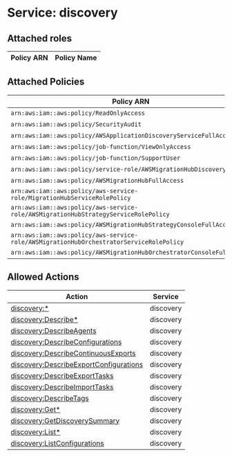 # Service: discovery

## Attached roles

| Policy ARN | Policy Name |
|------------|-------------|
## Attached Policies

| Policy ARN | Policy Name |
|------------|-------------|
| `arn:aws:iam::aws:policy/ReadOnlyAccess` | [ReadOnlyAccess](../policies.md#readonlyaccess) |
| `arn:aws:iam::aws:policy/SecurityAudit` | [SecurityAudit](../policies.md#securityaudit) |
| `arn:aws:iam::aws:policy/AWSApplicationDiscoveryServiceFullAccess` | [AWSApplicationDiscoveryServiceFullAccess](../policies.md#awsapplicationdiscoveryservicefullaccess) |
| `arn:aws:iam::aws:policy/job-function/ViewOnlyAccess` | [ViewOnlyAccess](../policies.md#viewonlyaccess) |
| `arn:aws:iam::aws:policy/job-function/SupportUser` | [SupportUser](../policies.md#supportuser) |
| `arn:aws:iam::aws:policy/service-role/AWSMigrationHubDiscoveryAccess` | [AWSMigrationHubDiscoveryAccess](../policies.md#awsmigrationhubdiscoveryaccess) |
| `arn:aws:iam::aws:policy/AWSMigrationHubFullAccess` | [AWSMigrationHubFullAccess](../policies.md#awsmigrationhubfullaccess) |
| `arn:aws:iam::aws:policy/aws-service-role/MigrationHubServiceRolePolicy` | [MigrationHubServiceRolePolicy](../policies.md#migrationhubservicerolepolicy) |
| `arn:aws:iam::aws:policy/aws-service-role/AWSMigrationHubStrategyServiceRolePolicy` | [AWSMigrationHubStrategyServiceRolePolicy](../policies.md#awsmigrationhubstrategyservicerolepolicy) |
| `arn:aws:iam::aws:policy/AWSMigrationHubStrategyConsoleFullAccess` | [AWSMigrationHubStrategyConsoleFullAccess](../policies.md#awsmigrationhubstrategyconsolefullaccess) |
| `arn:aws:iam::aws:policy/aws-service-role/AWSMigrationHubOrchestratorServiceRolePolicy` | [AWSMigrationHubOrchestratorServiceRolePolicy](../policies.md#awsmigrationhuborchestratorservicerolepolicy) |
| `arn:aws:iam::aws:policy/AWSMigrationHubOrchestratorConsoleFullAccess` | [AWSMigrationHubOrchestratorConsoleFullAccess](../policies.md#awsmigrationhuborchestratorconsolefullaccess) |

## Allowed Actions

| Action | Service |
|--------|---------|
| [discovery:*](../actions.md#discovery:all) | discovery |
| [discovery:Describe*](../actions.md#discovery:describeall) | discovery |
| [discovery:DescribeAgents](../actions.md#discovery:describeagents) | discovery |
| [discovery:DescribeConfigurations](../actions.md#discovery:describeconfigurations) | discovery |
| [discovery:DescribeContinuousExports](../actions.md#discovery:describecontinuousexports) | discovery |
| [discovery:DescribeExportConfigurations](../actions.md#discovery:describeexportconfigurations) | discovery |
| [discovery:DescribeExportTasks](../actions.md#discovery:describeexporttasks) | discovery |
| [discovery:DescribeImportTasks](../actions.md#discovery:describeimporttasks) | discovery |
| [discovery:DescribeTags](../actions.md#discovery:describetags) | discovery |
| [discovery:Get*](../actions.md#discovery:getall) | discovery |
| [discovery:GetDiscoverySummary](../actions.md#discovery:getdiscoverysummary) | discovery |
| [discovery:List*](../actions.md#discovery:listall) | discovery |
| [discovery:ListConfigurations](../actions.md#discovery:listconfigurations) | discovery |